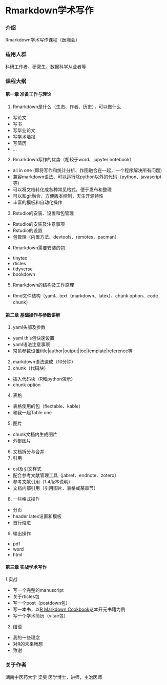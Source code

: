 # Rmarkdown学术写作

### 介绍
Rmarkdown学术写作课程（医咖会）

### 适用人群
科研工作者、研究生、数据科学从业者等


### 课程大纲

#### 第一章 准备工作与理论

1.  Rmarkdown是什么（生态、作者、历史），可以做什么
- 写论文
- 写书
- 写毕业论文
- 写学术墙报
- 写简历
- ...
2.  Rmarkdown写作的优势（相较于word、jupyter notebook）
- all in one (即将写作和统计分析、作图融合在一起，一个程序解决所有问题)
- 兼容markdown语法、可以运行除python以外的代码（python、javascript等）
- 可以将文档转化成各种常见格式，便于发布和整理
- 可以和git融合，方便版本控制，天生开源特性
- 丰富的模板和自动化操作
3.  Rstudio的安装、设置和包管理
- Rstudio的安装及注意事项
- Rstudio的设置
- 包管理（内置方法、devtools、remotes、pacman）
4.  Rmarkdown需要安装的包
- tinytex
- rticles
- tidyverse
- bookdown
5.  Rmarkdown的结构及工作原理
- Rmd文件结构（yaml、text（markdown、latex）、chunk option、code chunk）

#### 第二章 基础操作与参数讲解

1.  yaml头部及参数
- yaml this包快速设置
- yaml语法注意事项
- 常见参数设置title|author|output|toc|template|reference等
2.  markdown语法速成（10分钟）
3.  chunk（代码块）
- 插入代码块（R和python演示）
- chunk option
4.  表格
- 表格使用的包（flextable、kable）
- 和我一起Table one
5.  图片
- chunk文档内生成图片
- 外部图片
6. 文档拆分与合并
7. 引用
- csl及引文样式
- 配合参考文献管理工具（jabref、endnote、zotero）
- 参考文献引用（1.4版本说明）
- 文档内部引用（引用图片、表格或某章节）
8. 一些格式操作
- 分页
- header latex设置和模板
- 首行缩进
9. 输出操作
- pdf
- word
- html

#### 第三章 实战学术写作
1.实战
- 写一个完整的manuscript
- 关于rticles包
- 写一个post（postdown包）
- 写一本书，以[R Markdown Cookbook](https://github.com/yihui/rmarkdown-cookbook)这本开元书籍为例
- 写一个学术简历（vitae包）
2. 结语
- 我的一些理念
- 对R的未来畅想
- 致谢

### 关于作者
湖南中医药大学 梁昊 医学博士，讲师，主治医师

